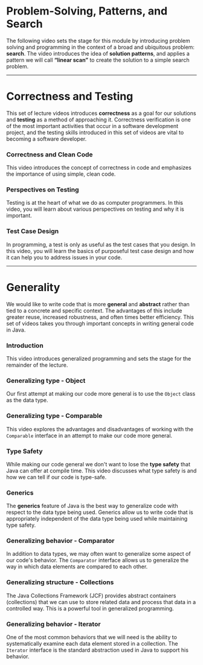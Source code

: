 # Problem-Solving, Patterns, and Search

The following video sets the stage for this module by introducing problem
solving and programming in the context of a broad and ubiquitous problem:
**search**. The video introduces the idea of **solution patterns**, and applies a
pattern we will call **“linear scan”** to create the solution to a simple search
problem.


---

# Correctness and Testing

This set of lecture videos introduces **correctness** as a goal for our solutions
and **testing** as a method of approaching it. Correctness verification is one of
the most important activities that occur in a software development project, and
the testing skills introduced in this set of videos are vital to becoming a
software developer.

### Correctness and Clean Code

This video introduces the concept of correctness in code and emphasizes the
importance of using simple, clean code.


### Perspectives on Testing

Testing is at the heart of what we do as computer programmers. In this video,
you will learn about various perspectives on testing and why it is important.


### Test Case Design

In programming, a test is only as useful as the test cases that you design. In
this video, you will learn the basics of purposeful test case design and how it
can help you to address issues in your code.


---

# Generality

We would like to write code that is more **general** and **abstract** rather
than tied to a concrete and specific context. The advantages of this include
greater reuse, increased robustness, and often times better efficiency. This set
of videos takes you through important concepts in writing general code in Java.

### Introduction

This video introduces generalized programming and sets the stage for the
remainder of the lecture.

### Generalizing type - Object

Our first attempt at making our code more general is to use the `Object` class
as the data type.

### Generalizing type - Comparable

This video explores the advantages and disadvantages of working with the
`Comparable` interface in an attempt to make our code more general.

### Type Safety

While making our code general we don't want to lose the **type safety** that
Java can offer at compile time. This video discusses what type safety is and how
we can tell if our code is type-safe.

### Generics

The **generics** feature of Java is the best way to generalize code with respect
to the data type being used. Generics allow us to write code that is
appropriately independent of the data type being used while maintaining type
safety.

### Generalizing behavior - Comparator

In addition to data types, we may often want to generalize some aspect of our
code's behavior. The `Comparator` interface allows us to generalize the way in
which data elements are compared to each other.

### Generalizing structure - Collections

The Java Collections Framework (JCF) provides abstract containers (collections)
that we can use to store related data and process that data in a controlled way.
This is a powerful tool in generalized programming.

### Generalizing behavior - Iterator

One of the most common behaviors that we will need is the ability to
systematically examine each data element stored in a collection. The `Iterator`
interface is the standard abstraction used in Java to support his behavior.



